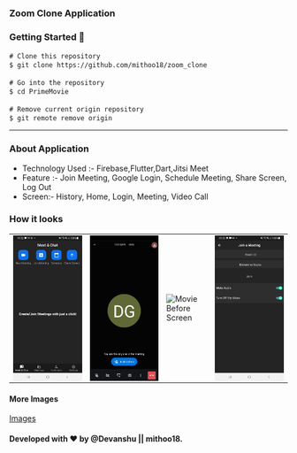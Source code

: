 ### Zoom Clone Application

### Getting Started 🚀

```
# Clone this repository
$ git clone https://github.com/mithoo18/zoom_clone

# Go into the repository
$ cd PrimeMovie

# Remove current origin repository
$ git remote remove origin
```

---


### About Application

- Technology Used :- Firebase,Flutter,Dart,Jitsi Meet
- Feature :- Join Meeting, Google Login, Schedule Meeting, Share Screen, Log Out
- Screen:- History, Home, Login, Meeting, Video Call


### How it looks 
<table>
<tr>
  <td><img align="left" src="https://github.com/mithoo18/zoom_clone/blob/master/gitImg/1.jpg" alt="Home Screen" /></td>

<td><img align="right" src="https://github.com/mithoo18/zoom_clone/blob/master/gitImg/2.jpg" alt="Kid Screen" /></td>
  <td><img align="left" src="https://github.com/mithoo18/zoom_clone/blob/master/gitImg/3.jpeg" alt="Movie Before Screen" /></td>

<td><img align="right" src="https://github.com/mithoo18/zoom_clone/blob/master/gitImg/4.jpg" alt="Movie Screen" /></td>
</tr>
</table>

#### More Images

<a href = "https://github.com/mithoo18/zoom_clone/tree/master/gitImg">Images</a>

#### Developed with ❤ by @Devanshu || mithoo18.

